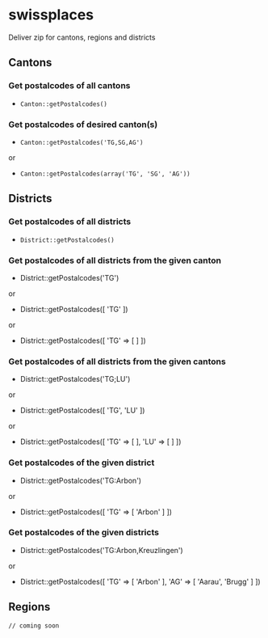 # swissplaces
Deliver zip for cantons, regions and districts

## Cantons

### Get postalcodes of all cantons
- `Canton::getPostalcodes()`

### Get postalcodes of desired canton(s)

- `Canton::getPostalcodes('TG,SG,AG')`

or

- `Canton::getPostalcodes(array('TG', 'SG', 'AG'))`


## Districts

### Get postalcodes of all districts
- `District::getPostalcodes()`

### Get postalcodes of all districts from the given canton
- District::getPostalcodes('TG')

or

- District::getPostalcodes([ 'TG' ])

or

- District::getPostalcodes([ 'TG' => [ ] ])

### Get postalcodes of all districts from the given cantons
- District::getPostalcodes('TG;LU')

or

- District::getPostalcodes([ 'TG', 'LU' ])

or

- District::getPostalcodes([ 'TG' => [ ], 'LU' => [ ] ])


### Get postalcodes of the given district
- District::getPostalcodes('TG:Arbon')

or

- District::getPostalcodes([ 'TG' => [ 'Arbon' ] ])


### Get postalcodes of the given districts
- District::getPostalcodes('TG:Arbon,Kreuzlingen')

or

- District::getPostalcodes([ 'TG' => [ 'Arbon' ], 'AG' => [ 'Aarau', 'Brugg' ] ])

## Regions
`// coming soon`